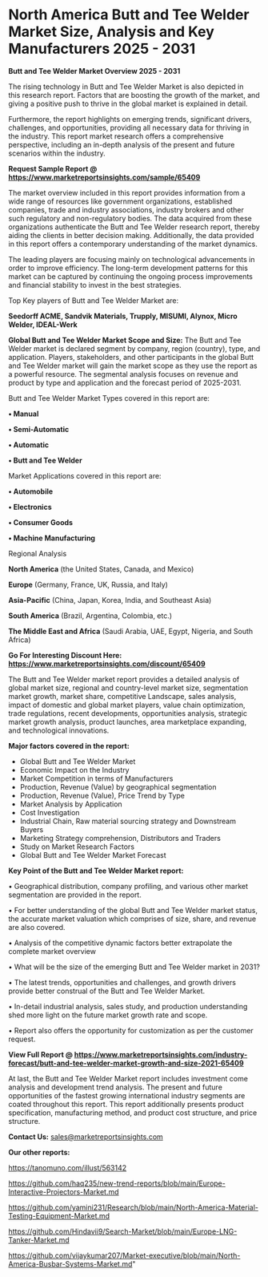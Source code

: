 # North America Butt and Tee Welder Market Size, Analysis and Key Manufacturers 2025 - 2031

<Strong> Butt and Tee Welder Market Overview 2025 - 2031</strong>

The rising technology in Butt and Tee Welder Market is also depicted in this research report. Factors that are boosting the growth of the market, and giving a positive push to thrive in the global market is explained in detail.

Furthermore, the report highlights on emerging trends, significant drivers, challenges, and opportunities, providing all necessary data for thriving in the industry. This report market research offers a comprehensive perspective, including an in-depth analysis of the present and future scenarios within the industry.

<strong>Request Sample Report @ <a href=https://www.marketreportsinsights.com/sample/65409>https://www.marketreportsinsights.com/sample/65409</a></strong>

The market overview included in this report provides information from a wide range of resources like government organizations, established companies, trade and industry associations, industry brokers and other such regulatory and non-regulatory bodies. The data acquired from these organizations authenticate the Butt and Tee Welder research report, thereby aiding the clients in better decision making. Additionally, the data provided in this report offers a contemporary understanding of the market dynamics.

The leading players are focusing mainly on technological advancements in order to improve efficiency. The long-term development patterns for this market can be captured by continuing the ongoing process improvements and financial stability to invest in the best strategies.

Top Key players of Butt and Tee Welder Market are:

<strong>Seedorff ACME, Sandvik Materials, Trupply, MISUMI, Alynox, Micro Welder, IDEAL-Werk</strong>

<strong><b>Global Butt and Tee Welder Market Scope and Size:</b></strong>
The Butt and Tee Welder market is declared segment by company, region (country), type, and application. Players, stakeholders, and other participants in the global Butt and Tee Welder market will gain the market scope as they use the report as a powerful resource. The segmental analysis focuses on revenue and product by type and application and the forecast period of 2025-2031.

Butt and Tee Welder Market Types covered in this report are:

<strong>• Manual

• Semi-Automatic

• Automatic

• Butt and Tee Welder</strong>

Market Applications covered in this report are:

<strong>• Automobile

• Electronics

• Consumer Goods

• Machine Manufacturing</strong> 

Regional Analysis

<strong>North America</strong> (the United States, Canada, and Mexico)

<strong>Europe</strong> (Germany, France, UK, Russia, and Italy)

<strong>Asia-Pacific</strong> (China, Japan, Korea, India, and Southeast Asia)

<strong>South America</strong> (Brazil, Argentina, Colombia, etc.)

<strong>The Middle East and Africa</strong> (Saudi Arabia, UAE, Egypt, Nigeria, and South Africa)

<strong>Go For Interesting Discount Here: <a href=https://www.marketreportsinsights.com/discount/65409>https://www.marketreportsinsights.com/discount/65409</a></strong>

The Butt and Tee Welder market report provides a detailed analysis of global market size, regional and country-level market size, segmentation market growth, market share, competitive Landscape, sales analysis, impact of domestic and global market players, value chain optimization, trade regulations, recent developments, opportunities analysis, strategic market growth analysis, product launches, area marketplace expanding, and technological innovations.

<strong><b>Major factors covered in the report:</b></strong>
<ul>
  <li>Global Butt and Tee Welder Market </li>
  <li>Economic Impact on the Industry</li>
  <li>Market Competition in terms of Manufacturers</li>
  <li>Production, Revenue (Value) by geographical segmentation</li>
  <li>Production, Revenue (Value), Price Trend by Type</li>
  <li>Market Analysis by Application</li>
  <li>Cost Investigation</li>
  <li>Industrial Chain, Raw material sourcing strategy and Downstream Buyers</li>
  <li>Marketing Strategy comprehension, Distributors and Traders</li>
  <li>Study on Market Research Factors</li>
  <li>Global Butt and Tee Welder Market Forecast</li>
</ul>

<strong><b>Key Point of the Butt and Tee Welder Market report:</b></strong>

• Geographical distribution, company profiling, and various other market segmentation are provided in the report.

• For better understanding of the global Butt and Tee Welder market status, the accurate market valuation which comprises of size, share, and revenue are also covered.

• Analysis of the competitive dynamic factors better extrapolate the complete market overview

• What will be the size of the emerging Butt and Tee Welder market in 2031?

• The latest trends, opportunities and challenges, and growth drivers provide better construal of the Butt and Tee Welder Market.

• In-detail industrial analysis, sales study, and production understanding shed more light on the future market growth rate and scope.

• Report also offers the opportunity for customization as per the customer request.

<strong><b>View Full Report @ <a href=https://www.marketreportsinsights.com/industry-forecast/butt-and-tee-welder-market-growth-and-size-2021-65409>https://www.marketreportsinsights.com/industry-forecast/butt-and-tee-welder-market-growth-and-size-2021-65409</a></b></strong>


At last, the Butt and Tee Welder Market report includes investment come analysis and development trend analysis. The present and future opportunities of the fastest growing international industry segments are coated throughout this report. This report additionally presents product specification, manufacturing method, and product cost structure, and price structure.

<strong>Contact Us:</strong>
sales@marketreportsinsights.com

<strong>Our other reports:</strong>

<a href=https://tanomuno.com/illust/563142>https://tanomuno.com/illust/563142</a>

<a href=https://github.com/haq235/new-trend-reports/blob/main/Europe-Interactive-Projectors-Market.md>https://github.com/haq235/new-trend-reports/blob/main/Europe-Interactive-Projectors-Market.md</a>

<a href=https://github.com/yamini231/Research/blob/main/North-America-Material-Testing-Equipment-Market.md>https://github.com/yamini231/Research/blob/main/North-America-Material-Testing-Equipment-Market.md</a>

<a href=https://github.com/Hindavii9/Search-Market/blob/main/Europe-LNG-Tanker-Market.md>https://github.com/Hindavii9/Search-Market/blob/main/Europe-LNG-Tanker-Market.md</a>

<a href=https://github.com/vijaykumar207/Market-executive/blob/main/North-America-Busbar-Systems-Market.md>https://github.com/vijaykumar207/Market-executive/blob/main/North-America-Busbar-Systems-Market.md</a>"
